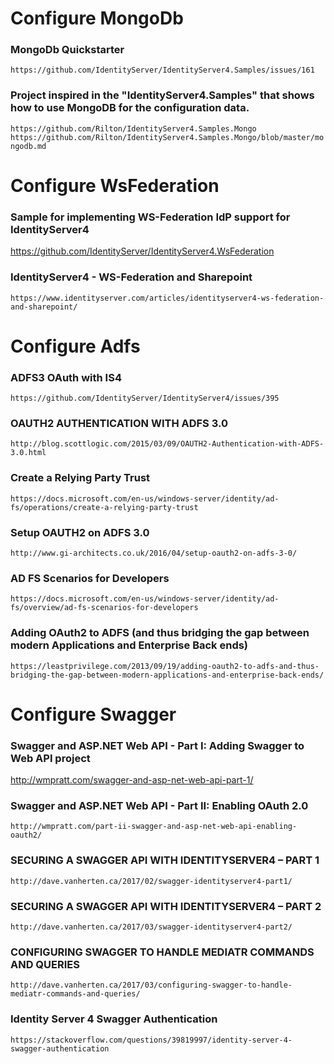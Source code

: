 
# Configure MongoDb

### MongoDb Quickstarter
`https://github.com/IdentityServer/IdentityServer4.Samples/issues/161`

### Project inspired in the "IdentityServer4.Samples" that shows how to use MongoDB for the configuration data.
`https://github.com/Rilton/IdentityServer4.Samples.Mongo`
`https://github.com/Rilton/IdentityServer4.Samples.Mongo/blob/master/mongodb.md`



# Configure WsFederation

### Sample for implementing WS-Federation IdP support for IdentityServer4
https://github.com/IdentityServer/IdentityServer4.WsFederation

### IdentityServer4 - WS-Federation and Sharepoint
`https://www.identityserver.com/articles/identityserver4-ws-federation-and-sharepoint/`



# Configure Adfs

### ADFS3 OAuth with IS4 
`https://github.com/IdentityServer/IdentityServer4/issues/395`

### OAUTH2 AUTHENTICATION WITH ADFS 3.0
`http://blog.scottlogic.com/2015/03/09/OAUTH2-Authentication-with-ADFS-3.0.html`

### Create a Relying Party Trust
`https://docs.microsoft.com/en-us/windows-server/identity/ad-fs/operations/create-a-relying-party-trust`

### Setup OAUTH2 on ADFS 3.0
`http://www.gi-architects.co.uk/2016/04/setup-oauth2-on-adfs-3-0/`

### AD FS Scenarios for Developers
`https://docs.microsoft.com/en-us/windows-server/identity/ad-fs/overview/ad-fs-scenarios-for-developers`

### Adding OAuth2 to ADFS (and thus bridging the gap between modern Applications and Enterprise Back ends)
`https://leastprivilege.com/2013/09/19/adding-oauth2-to-adfs-and-thus-bridging-the-gap-between-modern-applications-and-enterprise-back-ends/`



# Configure Swagger

### Swagger and ASP.NET Web API - Part I: Adding Swagger to Web API project
http://wmpratt.com/swagger-and-asp-net-web-api-part-1/

### Swagger and ASP.NET Web API - Part II: Enabling OAuth 2.0
`http://wmpratt.com/part-ii-swagger-and-asp-net-web-api-enabling-oauth2/`

### SECURING A SWAGGER API WITH IDENTITYSERVER4 – PART 1
`http://dave.vanherten.ca/2017/02/swagger-identityserver4-part1/`

### SECURING A SWAGGER API WITH IDENTITYSERVER4 – PART 2
`http://dave.vanherten.ca/2017/03/swagger-identityserver4-part2/`

### CONFIGURING SWAGGER TO HANDLE MEDIATR COMMANDS AND QUERIES
`http://dave.vanherten.ca/2017/03/configuring-swagger-to-handle-mediatr-commands-and-queries/`

### Identity Server 4 Swagger Authentication
`https://stackoverflow.com/questions/39819997/identity-server-4-swagger-authentication`

